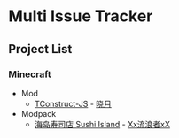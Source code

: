 # Multi Issue Tracker

## Project List

### Minecraft

- Mod
  - [TConstruct-JS](../../issues?q=label%3A%22Mod%20-%20TConstruct-JS%22) - [晓月](https://www.mcmod.cn/author/29574.html)
- Modpack
  - [海岛寿司店 Sushi Island](../../issues?q=label%3A%22Modpack%20-%20Sushi%20Island%22%20) - [Xx流浪者xX](https://www.mcmod.cn/author/32344.html)
